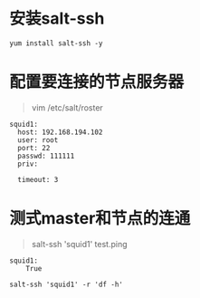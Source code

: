 # 安装salt-ssh
```
yum install salt-ssh -y
```

# 配置要连接的节点服务器
>vim /etc/salt/roster
```
squid1:
  host: 192.168.194.102
  user: root
  port: 22
  passwd: 111111
  priv: 

  timeout: 3
```

# 测式master和节点的连通
>salt-ssh 'squid1' test.ping
```
squid1:
    True

salt-ssh 'squid1' -r 'df -h'
```